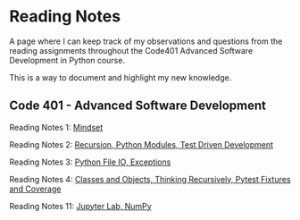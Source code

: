 # Reading Notes #

A page where I can keep track of my observations and questions from the reading assignments throughout the Code401 Advanced Software Development in Python course.

This is a way to document and highlight my new knowledge.

## Code 401 - Advanced Software Development ##

Reading Notes 1: [Mindset](./reading-notes-1.md)

Reading Notes 2:  [Recursion, Python Modules, Test Driven Development](./reading-notes-2.md)

Reading Notes 3: [Python File IO, Exceptions](./reading-notes-3.md)

Reading Notes 4: [Classes and Objects, Thinking Recursively, Pytest Fixtures and Coverage](./reading-notes-4.md)

Reading Notes 11: [Jupyter Lab, NumPy](./reading-notes-11.md)